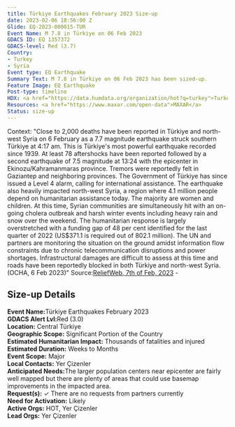 ```yaml
---
title: Türkiye Earthquakes February 2023 Size-up
date: 2023-02-06 18:56:00 Z
Glide: EQ-2023-000015-TUR
Event Name: M 7.8 in Türkiye on 06 Feb 2023
GDACS ID: EQ 1357372
GDACS-level: Red (3.7)
Country:
- Turkey
- Syria
Event type: EQ Earthquake
Summary Text: M 7.8 in Türkiye on 06 Feb 2023 has been sized-up.
Feature Image: EQ Earthquake
Post-type: timeline
HDX: <a href="https://data.humdata.org/organization/hot?q=turkey">Turkey</a>, <a href="https://data.humdata.org/organization/hot?q=syria">Syria</a>
Resources: <a href="https://www.maxar.com/open-data">MAXAR</a>
Status: size-up
---
```


Context: "Close to 2,000 deaths have been reported in Türkiye and north-west Syria on 6 February as a 7.7 magnitude earthquake struck southern Türkiye at 4:17 am. This is Türkiye's most powerful earthquake recorded since 1939. At least 78 aftershocks have been reported followed by a second earthquake of 7.5 magnitude at 13:24 with the epicenter in Ekinozu/Kahramanmaras province. Tremors were reportedly felt in Gaziantep and neighboring provinces. The Government of Türkiye has since issued a Level 4 alarm, calling for international assistance. The earthquake also heavily impacted north-west Syria, a region where 4.1 million people depend on humanitarian assistance today. The majority are women and children. At this time, Syrian communities are simultaneously hit with an on-going cholera outbreak and harsh winter events including heavy rain and snow over the weekend. The humanitarian response is largely overstretched with a funding gap of 48 per cent identified for the last quarter of 2022 (US$371.1 is required out of 802.1 million). The UN and partners are monitoring the situation on the ground amidst information flow constraints due to chronic telecommunication disruptions and power shortages. Infrastructural damages are difficult to assess at this time and roads have been reportedly blocked in both Türkiye and north-west Syria. (OCHA, 6 Feb 2023)" 
Source:<a href=" https://reliefweb.int/disaster/eq-2023-000015-tur">ReliefWeb, 7th of Feb, 2023</a> - 


<h2>Size-up Details</h2>

<strong>Event Name:</strong>Türkiye Earthquakes February 2023<br>
<strong>GDACS Alert Lvl:</strong>Red (3.0)<br>
<strong>Location:</strong>  Central Türkiye<br>
<strong>Geographic Scope:</strong> Significant Portion of the Country<br>
<strong>Estimated Humanitarian Impact:</strong> Thousands of fatalities and injured <br>
<strong>Estimated Duration:</strong> Weeks to Months<br>
<strong>Event Scope:</strong> Major<br>
<strong>Local Contacts:</strong> Yer Çizenler<br>
<strong>Anticipated Needs:</strong>The larger population centers near epicenter are fairly well mapped but there are plenty of areas that could use basemap improvements in the impacted area.<br>
<strong>Request(s):</strong> ✓
There are no requests from partners currently<br>
<strong>Need for Activation:</strong> Likely<br>
<strong>Active Orgs:</strong> HOT, Yer Çizenler<br>
<strong>Lead Orgs:</strong> Yer Çizenler<br>